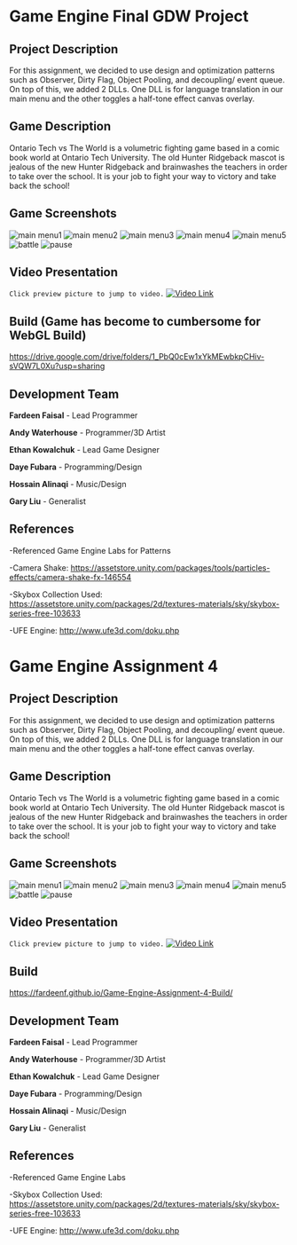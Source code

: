 # Game Engine Final GDW Project
## Project Description
For this assignment, we decided to use design and optimization patterns such as
Observer, Dirty Flag, Object Pooling, and decoupling/ event queue. On top of this, we
added 2 DLLs. One DLL is for language translation in our main menu and the other
toggles a half-tone effect canvas overlay.

## Game Description
Ontario Tech vs The World is a volumetric fighting game based in a comic book world at Ontario Tech University. The old Hunter Ridgeback mascot is jealous of the new Hunter Ridgeback and brainwashes the teachers in order to take over the school. It is your job to fight your way to victory and take back the school!

## Game Screenshots
![main menu1](https://github.com/FardeenF/OntarioTechVsTheWorld/blob/main/Images/GE%20S1.PNG?raw=true)
![main menu2](https://github.com/FardeenF/OntarioTechVsTheWorld/blob/main/Images/GE%20S2.PNG?raw=true)
![main menu3](https://github.com/FardeenF/OntarioTechVsTheWorld/blob/main/Images/GE%20S3.PNG?raw=true)
![main menu4](https://github.com/FardeenF/OntarioTechVsTheWorld/blob/main/Images/GE%20S4.PNG?raw=true)
![main menu5](https://github.com/FardeenF/OntarioTechVsTheWorld/blob/main/Images/GE%20S5.PNG?raw=true)
![battle](https://github.com/FardeenF/OntarioTechVsTheWorld/blob/main/Images/GE%20S6.PNG?raw=true)
![pause](https://github.com/FardeenF/OntarioTechVsTheWorld/blob/main/Images/Screenshot%20S8.PNG?raw=true)

## Video Presentation
`Click preview picture to jump to video.`
[![Video Link](https://img.youtube.com/vi/eiBVPnlErgU/hqdefault.jpg)](https://youtu.be/eiBVPnlErgU)

## Build (Game has become to cumbersome for WebGL Build)
https://drive.google.com/drive/folders/1_PbQ0cEw1xYkMEwbkpCHiv-sVQW7L0Xu?usp=sharing

## Development Team
**Fardeen Faisal** - Lead Programmer

**Andy Waterhouse** - Programmer/3D Artist

**Ethan Kowalchuk** - Lead Game Designer

**Daye Fubara** - Programming/Design

**Hossain Alinaqi** - Music/Design

**Gary Liu** - Generalist

## References
-Referenced Game Engine Labs for Patterns

-Camera Shake: https://assetstore.unity.com/packages/tools/particles-effects/camera-shake-fx-146554  

-Skybox Collection Used: https://assetstore.unity.com/packages/2d/textures-materials/sky/skybox-series-free-103633

-UFE Engine: http://www.ufe3d.com/doku.php

# Game Engine Assignment 4
## Project Description
For this assignment, we decided to use design and optimization patterns such as
Observer, Dirty Flag, Object Pooling, and decoupling/ event queue. On top of this, we
added 2 DLLs. One DLL is for language translation in our main menu and the other
toggles a half-tone effect canvas overlay.

## Game Description
Ontario Tech vs The World is a volumetric fighting game based in a comic book world at Ontario Tech University. The old Hunter Ridgeback mascot is jealous of the new Hunter Ridgeback and brainwashes the teachers in order to take over the school. It is your job to fight your way to victory and take back the school!

## Game Screenshots
![main menu1](https://github.com/FardeenF/OntarioTechVsTheWorld/blob/main/Images/GE%20S1.PNG?raw=true)
![main menu2](https://github.com/FardeenF/OntarioTechVsTheWorld/blob/main/Images/GE%20S2.PNG?raw=true)
![main menu3](https://github.com/FardeenF/OntarioTechVsTheWorld/blob/main/Images/GE%20S3.PNG?raw=true)
![main menu4](https://github.com/FardeenF/OntarioTechVsTheWorld/blob/main/Images/GE%20S4.PNG?raw=true)
![main menu5](https://github.com/FardeenF/OntarioTechVsTheWorld/blob/main/Images/GE%20S5.PNG?raw=true)
![battle](https://github.com/FardeenF/OntarioTechVsTheWorld/blob/main/Images/GE%20S6.PNG?raw=true)
![pause](https://github.com/FardeenF/OntarioTechVsTheWorld/blob/main/Images/Screenshot%20S8.PNG?raw=true)

## Video Presentation
`Click preview picture to jump to video.`
[![Video Link](https://img.youtube.com/vi/cql0x2NlzIU/hqdefault.jpg)](https://youtu.be/cql0x2NlzIU)

## Build
https://fardeenf.github.io/Game-Engine-Assignment-4-Build/

## Development Team
**Fardeen Faisal** - Lead Programmer

**Andy Waterhouse** - Programmer/3D Artist

**Ethan Kowalchuk** - Lead Game Designer

**Daye Fubara** - Programming/Design

**Hossain Alinaqi** - Music/Design

**Gary Liu** - Generalist

## References
-Referenced Game Engine Labs

-Skybox Collection Used: https://assetstore.unity.com/packages/2d/textures-materials/sky/skybox-series-free-103633

-UFE Engine: http://www.ufe3d.com/doku.php
